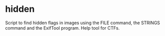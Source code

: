 # hidden
Script to find hidden flags in images using the FILE command, the STRINGS command and the ExifTool program. Help tool for CTFs.
